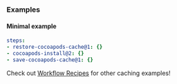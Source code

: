 ### Examples

#### Minimal example
```yaml
steps:
- restore-cocoapods-cache@1: {}
- cocoapods-install@2: {}
- save-cocoapods-cache@1: {}
```

Check out [Workflow Recipes](https://github.com/bitrise-io/workflow-recipes#-key-based-caching-beta) for other caching examples!
